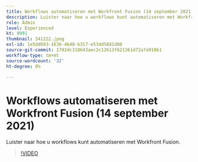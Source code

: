 ```yaml
---
title: Workflows automatiseren met Workfront Fusion (14 september 2021)
description: Luister naar hoe u workflows kunt automatiseren met Workfront Fusion.
role: Admin
level: Experienced
kt: 9991
thumbnail: 341222.jpeg
exl-id: 1e5dd093-1636-4b48-b317-e53dd5881d08
source-git-commit: 1792dc318643aec2c12613f621361d72a7a918b1
workflow-type: tm+mt
source-wordcount: '32'
ht-degree: 0%

---
```


# Workflows automatiseren met Workfront Fusion (14 september 2021)

Luister naar hoe u workflows kunt automatiseren met Workfront Fusion.

>[!VIDEO](https://video.tv.adobe.com/v/341222/?quality=12&learn=on)
